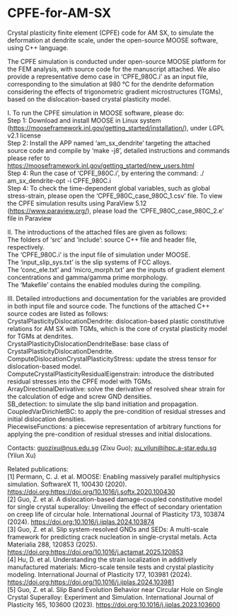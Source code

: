 CPFE-for-AM-SX
=====

Crystal plasticity finite element (CPFE) code for AM SX, to simulate the deformation at dendrite scale, under the open-source MOOSE software, using C++ language.  

The CPFE simulation is conducted under open-source MOOSE platform for the FEM analysis, with source code for the manuscript attached. We also provide a representative demo case in ‘CPFE_980C.i’ as an input file, corresponding to the simulation at 980 °C for the dendrite deformation considering the effects of trigonometric gradient microstructures (TGMs), based on the dislocation-based crystal plasticity model.

I. To run the CPFE simulation in MOOSE software, please do:  
Step 1: Download and install MOOSE in Linux system (https://mooseframework.inl.gov/getting_started/installation/), under LGPL v2.1 license  
Step 2: Install the APP named ‘am_sx_dendrite’ targeting the attached source code and compile by ‘make -j8’, detailed  instructions and commands please refer to https://mooseframework.inl.gov/getting_started/new_users.html  
Step 4: Run the case of ‘CPFE_980C.i’, by entering the command: ./ am_sx_dendrite-opt -i CPFE_980C.i  
Step 4: To check the time-dependent global variables, such as global stress-strain, please open the ‘CPFE_980C_case_980C_1.csv’ file. To view the CPFE simulation results using ParaView 5.12 (https://www.paraview.org/), please load the ‘CPFE_980C_case_980C_2.e’ file in Paraview  

II. The introductions of the attached files are given as follows:  
The folders of ‘src’ and ‘include’: source C++ file and header file, respectively.  
The ‘CPFE_980C.i’ is the input file of simulation under MOOSE.  
The ‘input_slip_sys.txt’ is the slip systems of FCC alloys.  
The ‘conc_ele.txt’ and ‘micro_morph.txt’ are the inputs of gradient element concentrations and gamma/gamma prime morphology.  
The ‘Makefile’ contains the enabled modules during the compiling.  

III. Detailed introductions and documentation for the variables are provided in both input file and source code. The functions of the attached C++ source codes are listed as follows:  
CrystalPlasticityDislocationDendrite: dislocation-based plastic constitutive relations for AM SX with TGMs, which is the core of crystal plasticity model for TGMs at dendrites.  
CrystalPlasticityDislocationDendriteBase: base class of CrystalPlasticityDislocationDendrite.  
ComputeDislocationCrystalPlasticityStress: update the stress tensor for dislocation-based model.  
ComputeCrystalPlasticityResidualEigenstrain: introduce the distributed residual stresses into the CPFE model with TGMs.  
ArrayDirectionalDerivative: solve the derivative of resolved shear strain for the calculation of edge and screw GND densities.  
SB_detection: to simulate the slip band initiation and propagation.  
CoupledVarDirichletBC: to apply the pre-condition of residual stresses and initial dislocation densities.  
PiecewiseFunctions: a piecewise representation of arbitrary functions for applying the pre-condition of residual stresses and initial dislocations.  

Contacts: guozixu@nus.edu.sg (Zixu Guo); xu_yilun@ihpc.a-star.edu.sg (Yilun Xu)

Related publications:  
[1] Permann, C. J. et al. MOOSE: Enabling massively parallel multiphysics simulation. SoftwareX 11, 100430 (2020). https://doi.org:https://doi.org/10.1016/j.softx.2020.100430  
[2] Guo, Z. et al. A dislocation-based damage-coupled constitutive model for single crystal superalloy: Unveiling the effect of secondary orientation on creep life of circular hole. International Journal of Plasticity 173, 103874 (2024). https://doi.org:10.1016/j.ijplas.2024.103874  
[3] Guo, Z. et al. Slip system-resolved GNDs and SEDs: A multi-scale framework for predicting crack nucleation in single-crystal metals. Acta Materialia 288, 120853 (2025). https://doi.org:https://doi.org/10.1016/j.actamat.2025.120853  
[4] Hu, D. et al. Understanding the strain localization in additively manufactured materials: Micro-scale tensile tests and crystal plasticity modeling. International Journal of Plasticity 177, 103981 (2024). https://doi.org:https://doi.org/10.1016/j.ijplas.2024.103981  
[5] Guo, Z. et al. Slip Band Evolution Behavior near Circular Hole on Single Crystal Superalloy: Experiment and Simulation. International Journal of Plasticity 165, 103600 (2023). https://doi.org:10.1016/j.ijplas.2023.103600  
